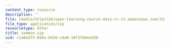 ```yaml
---
content_type: resource
description: ''
file: /media/https%3A/open-learning-course-data-rc.s3.amazonaws.com/21m-385-interactive-music-systems-fall-2016/c1a0ed75b88a0428cda018f3f84ee350_common.zip
file_type: application/zip
resourcetype: Other
title: common.zip
uid: c1a0ed75-b88a-0428-cda0-18f3f84ee350
---
```

